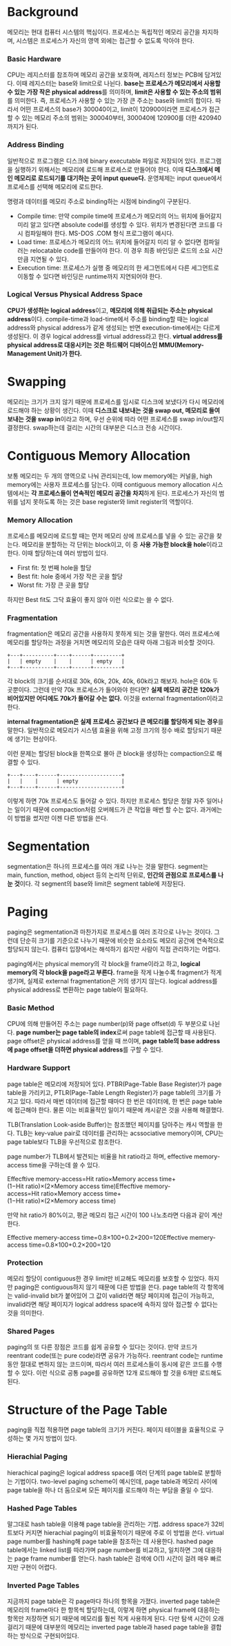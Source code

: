 # Background

메모리는 현대 컴퓨터 시스템의 핵심이다. 프로세스는 독립적인 메모리 공간을 차지하며, 시스템은 프로세스가 자신의 영역 외에는 접근할 수 없도록 막아야 한다.

### Basic Hardware

CPU는 레지스터를 참조하며 메모리 공간을 보호하며, 레지스터 정보는 PCB에 담겨있다. 이때 레지스터는 base와 limit으로 나뉜다. **base는 프로세스가 메모리에서 사용할 수 있는 가장 작은 physical address**를 의미하며, **limit은 사용할 수 있는 주소의 범위**를 의미한다. 즉, 프로세스가 사용할 수 있는 가장 큰 주소는 base와 limit의 합이다. 따라서 어떤 프로세스의 base가 300040이고, limit이 120900이라면 프로세스가 접근할 수 있는 메모리 주소의 범위는 300040부터, 300040에 120900를 더한 420940까지가 된다.

### Address Binding

일반적으로 프로그램은 디스크에 binary executable 파일로 저장되어 있다. 프로그램을 실행하기 위해서는 메모리에 로드해 프로세스로 만들어야 한다. 이때 **디스크에서 메인 메모리로 로드되기를 대기하는 곳이 input queue다.** 운영체제는 input queue에서 프로세스를 선택해 메모리에 로드한다.

명령과 데이터를 메모리 주소로 binding하는 시점에 binding이 구분된다.

- Compile time: 만약 compile time에 프로세스가 메모리의 어느 위치에 들어갈지 미리 알고 있다면 absolute codel를 생성할 수 있다. 위치가 변경된다면 코드를 다시 컴파일해야 한다. MS-DOS .COM 형식 프로그램이 예시다.
- Load time: 프로세스가 메모리의 어느 위치에 들어갈지 미리 알 수 없다면 컴파일러는 relocatable code를 만들어야 한다. 이 경우 최종 바인딩은 로드의 소요 시간만큼 지연될 수 있다.
- Execution time: 프로세스가 실행 중 메모리의 한 세그먼트에서 다른 세그먼트로 이동할 수 있다면 바인딩은 runtime까지 지연되어야 한다.

### Logical Versus Physical Address Space

**CPU가 생성하는 logical address**이고, **메모리에 의해 취급되는 주소는 physical address**이다. compile-time과 load-time에서 주소를 binding할 때는 logical address와 physical address가 같게 생성되는 반면 execution-time에서는 다르게 생성된다. 이 경우 logical address를 virtual address라고 한다. **virtual address를 physical address로 대응시키는 것은 하드웨어 디바이스인 MMU(Memory-Management Unit)가 한다.**

# Swapping

메모리는 크기가 크지 않기 때문에 프로세스를 임시로 디스크에 보냈다가 다시 메모리에 로드해야 하는 상황이 생긴다. 이때 **디스크로 내보내는 것을 swap out, 메모리로 들여보내는 것을 swap in**이라고 하며, 우선 순위에 따라 어떤 프로세스를 swap in/out할지 결정한다. swap하는데 걸리는 시간의 대부분은 디스크 전송 시간이다.

# Contiguous Memory Allocation

보통 메모리는 두 개의 영역으로 나눠 관리되는데, low memory에는 커널을, high memory에는 사용자 프로세스를 담는다. 이때 contiguous memory allocation 시스템에서는 **각 프로세스들이 연속적인 메모리 공간을 차지**하게 된다. 프로세스가 자신의 범위를 넘지 못하도록 하는 것은 base register와 limit register의 역할이다.

### Memory Allocation

프로세스를 메모리에 로드할 때는 먼저 메모리 상에 프로세스를 넣을 수 있는 공간을 찾는다. 메모리을 분할하는 각 단위는 block이고, 이 중 **사용 가능한 block을 hole**이라고 한다. 이때 할당하는데 여러 방법이 있다.

- First fit: 첫 번째 hole을 할당
- Best fit: hole 중에서 가장 작은 곳을 할당
- Worst fit: 가장 큰 곳을 할당

하지만 Best fit도 그닥 효율이 좋지 않아 이런 식으로는 쓸 수 없다.

### Fragmentation

fragmentation은 메모리 공간을 사용하지 못하게 되는 것을 말한다. 여러 프로세스에 메모리를 할당하는 과정을 거치면 메모리의 모습은 대략 아래 그림과 비슷할 것이다.

```
+---+----------+----+------+---------+
|   | empty    |    |      | empty   |
+---+----------+----+------+---------+
```

각 block의 크기를 순서대로 30k, 60k, 20k, 40k, 60k라고 해보자. hole은 60k 두 곳뿐이다. 그런데 만약 70k 프로세스가 들어와야 한다면? **실제 메모리 공간은 120k가 비어있지만 어디에도 70k가 들어갈 수는 없다.** 이것을 external fragmentation이라고 한다.

**internal fragmentation은 실제 프로세스 공간보다 큰 메모리를 할당하게 되는 경우**를 말한다. 일반적으로 메모리가 시스템 효율을 위해 고정 크기의 정수 배로 할당되기 때문에 생기는 현상이다.

이런 문제는 할당된 block을 한쪽으로 몰아 큰 block을 생성하는 compaction으로 해결할 수 있다.

```
+---+----+------+--------------------+
|   |    |      | empty              |
+---+----+------+--------------------+
```

이렇게 하면 70k 프로세스도 들어갈 수 있다. 하지만 프로세스 할당은 정말 자주 일어나는 일이기 때문에 compaction처럼 오버헤드가 큰 작업을 매번 할 수는 없다. 과거에는 이 방법을 썼지만 이젠 다른 방법을 쓴다.

# Segmentation

segmentation은 하나의 프로세스를 여러 개로 나누는 것을 말한다. segment는 main, function, method, object 등의 논리적 단위로, **인간의 관점으로 프로세스를 나눈 것**이다. 각 segment의 base와 limit은 segment table에 저장된다.

# Paging

paging은 segmentation과 마찬가지로 프로세스를 여러 조각으로 나누는 것이다. 그런데 단순히 크기를 기준으로 나누기 때문에 비슷한 요소라도 메모리 공간에 연속적으로 할당되지 않는다. 컴퓨터 입장에서는 해석하기 쉽지만 사람이 직접 관리하기는 어렵다.

paging에서는 physical memory의 각 block을 frame이라고 하고, **logical memory의 각 block을 page라고 부른다.** frame을 작게 나눌수록 fragment가 적게 생기며, 실제로 external fragmentation은 거의 생기지 않는다. logical address를 physical address로 변환하는 page table이 필요하다.

### Basic Method

CPU에 의해 만들어진 주소는 page number(p)와 page offset(d) 두 부분으로 나뉜다. **page number는 page table의 index**로써 page table에 접근할 때 사용된다. page offset은 physical address를 얻을 때 쓰이며, **page table의 base address에 page offset을 더하면 physical address**를 구할 수 있다.

### Hardware Support

page table은 메모리에 저장되어 있다. PTBR(Page-Table Base Register)가 page table을 가리키고, PTLR(Page-Table Length Register)가 page table의 크기를 가지고 있다. 따라서 매번 데이터에 접근할 때마다 한 번은 데이터에, 한 번은 page table에 접근해야 한다. 물론 이는 비효율적인 일이기 때문에 캐시같은 것을 사용해 해결했다.

TLB(Translation Look-aside Buffer)는 참조했던 페이지를 담아주는 캐시 역할을 한다. TLB는 key-value pair로 데이터를 관리하는 acssociative memory이며, CPU는 page table보다 TLB을 우선적으로 참조한다.

page number가 TLB에서 발견되는 비율을 hit ratio라고 하며, effective memory-access time을 구하는데 쓸 수 있다.

Effecftive memory-access=Hit ratio×Memory access time+(1−Hit ratio)×(2×Memory access time)Effecftive memory-access=Hit ratio×Memory access time+(1−Hit ratio)×(2×Memory access time)

만약 hit ratio가 80%이고, 평균 메모리 접근 시간이 100 나노초라면 다음과 같이 계산한다.

Effective memery-access time=0.8×100+0.2×200=120Effective memery-access time=0.8×100+0.2×200=120

### Protection

메모리 할당이 contiguous한 경우 limit만 비교해도 메모리를 보호할 수 있었다. 하지만 paging은 contiguous하지 않기 때문에 다른 방법을 쓴다. page table의 각 항목에는 valid-invalid bit가 붙어있어 그 값이 valid라면 해당 페이지에 접근이 가능하고, invalid라면 해당 페이지가 logical address space에 속하지 않아 접근할 수 없다는 것을 의미한다.

### Shared Pages

paging의 또 다른 장점은 코드를 쉽게 공유할 수 있다는 것이다. 만약 코드가 reentrant code(또는 pure code)라면 공유가 가능하다. reentrant code는 runtime 동안 절대로 변하지 않는 코드이며, 따라서 여러 프로세스들이 동시에 같은 코드를 수행할 수 있다. 이런 식으로 공통 page를 공유하면 12개 로드해야 할 것을 6개만 로드해도 된다.

# Structure of the Page Table

paging을 직접 적용하면 page table의 크기가 커진다. 페이지 테이블을 효율적으로 구성하는 몇 가지 방법이 있다.

### Hierachial Paging

hierachical paging은 logical address space를 여러 단계의 page table로 분할하는 기법이다. two-level paging scheme이 예시인데, page table과 메모리 사이에 page table을 하나 더 둠으로써 모든 페이지를 로드해야 하는 부담을 줄일 수 있다.

### Hashed Page Tables

말그대로 hash table을 이용해 page table을 관리하는 기법. address space가 32비트보다 커지면 hierachial paging이 비효율적이기 때문에 주로 이 방법을 쓴다. virtual page number를 hashing해 page table을 참조하는 데 사용한다. hashed page table에서는 linked list를 따라가며 page number를 비교하고, 일치하면 그에 대응하는 page frame number를 얻는다. hash table은 검색에 O(1) 시간이 걸려 매우 빠르지만 구현이 어렵다.

### Inverted Page Tables

지금까지 page table은 각 page마다 하나의 항목을 가졌다. inverted page table은 메모리의 frame마다 한 항목씩 할당하는데, 이렇게 하면 physical frame에 대응하는 항목만 저장하면 되기 때문에 메모리를 훨씬 적게 사용하게 된다. 다만 탐색 시간이 오래 걸리기 때문에 대부분의 메모리는 inverted page table과 hased page table을 결합하는 방식으로 구현되어있다.
